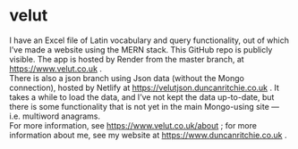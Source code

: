 # velut
I have an Excel file of Latin vocabulary and query functionality, out of which I&rsquo;ve made a website using the MERN stack. This GitHub repo is publicly visible. The app is hosted by Render from the master branch, at https://www.velut.co.uk .<br/>
There is also a json branch using Json data (without the Mongo connection), hosted by Netlify at https://velutjson.duncanritchie.co.uk . It takes a while to load the data, and I&rsquo;ve not kept the data up-to-date, but there is some functionality that is not yet in the main Mongo-using site &mdash; i.e. multiword anagrams.<br/>
For more information, see https://www.velut.co.uk/about ; for more information about me, see my website at https://www.duncanritchie.co.uk .
